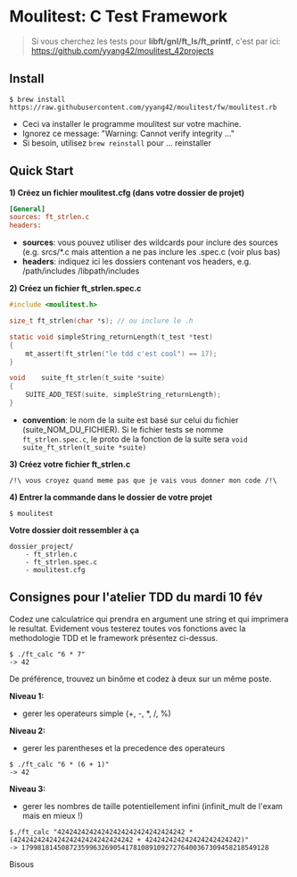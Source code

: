 # Moulitest: C Test Framework

> Si vous cherchez les tests pour **libft/gnl/ft_ls/ft_printf**, c'est par ici: https://github.com/yyang42/moulitest_42projects
	
## Install

```shell
$ brew install https://raw.githubusercontent.com/yyang42/moulitest/fw/moulitest.rb
```

- Ceci va installer le programme moulitest sur votre machine.
- Ignorez ce message: "Warning: Cannot verify integrity ..."
- Si besoin, utilisez ```brew reinstall``` pour ... reinstaller


## Quick Start

**1) Créez un fichier moulitest.cfg (dans votre dossier de projet)**
```ini
[General]
sources: ft_strlen.c
headers:
```

- **sources**: vous pouvez utiliser des wildcards pour inclure des sources (e.g. srcs/*.c mais attention a ne pas inclure les .spec.c (voir plus bas)
- **headers**: indiquez ici les dossiers contenant vos headers, e.g. /path/includes /libpath/includes

**2) Créez un fichier ft_strlen.spec.c**
```c
#include <moulitest.h>

size_t ft_strlen(char *s); // ou inclure le .h

static void simpleString_returnLength(t_test *test)
{
	mt_assert(ft_strlen("le tdd c'est cool") == 17);
}

void	suite_ft_strlen(t_suite *suite)
{
	SUITE_ADD_TEST(suite, simpleString_returnLength);
}
```

- **convention**: le nom de la suite est basé sur celui du fichier (suite_NOM_DU_FICHIER). Si le fichier tests se nomme ```ft_strlen.spec.c```, le proto de la fonction de la suite sera ```void suite_ft_strlen(t_suite *suite)```

**3) Créez votre fichier ft_strlen.c**
```
/!\ vous croyez quand meme pas que je vais vous donner mon code /!\
```

**4) Entrer la commande dans le dossier de votre projet**

```shell
$ moulitest
```

**Votre dossier doit ressembler à ça**
```
dossier_project/
	- ft_strlen.c
	- ft_strlen.spec.c
	- moulitest.cfg
```

## Consignes pour l'atelier TDD du mardi 10 fév

Codez une calculatrice qui prendra en argument une string et qui imprimera le resultat.
Evidement vous testerez toutes vos fonctions avec la methodologie TDD et le framework présentez ci-dessus.
```
$ ./ft_calc "6 * 7"  
-> 42
```

De préférence, trouvez un binôme et codez à deux sur un même poste.

**Niveau 1:**
- gerer les operateurs simple (+, -, *, /, %)  

**Niveau 2:**
- gerer les parentheses et la precedence des operateurs 
```
$ ./ft_calc "6 * (6 + 1)"
-> 42
```
**Niveau 3:**
- gerer les nombres de taille potentiellement infini (infinit_mult de l'exam mais en mieux !)
```
$./ft_calc "42424242424242424242424242424242 * (424242424242424242424242424242 + 424242424242424242424242)"
-> 17998181450872359963269054178108910927276400367309458218549128
```

Bisous
